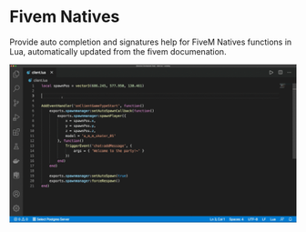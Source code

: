 # Fivem Natives

Provide auto completion and signatures help for FiveM Natives functions in Lua, automatically updated from the fivem documenation.

![Feature preview](images/autocomplete.gif)

